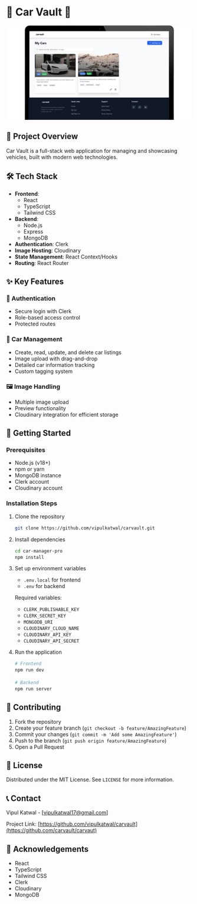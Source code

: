 # 🚗 Car Vault 🌟

![preview](/preview.png)

## 🔧 Project Overview

Car Vault is a full-stack web application for managing and showcasing vehicles, built with modern web technologies.

## 🛠 Tech Stack

- **Frontend**:
  - React
  - TypeScript
  - Tailwind CSS
- **Backend**:
  - Node.js
  - Express
  - MongoDB
- **Authentication**: Clerk
- **Image Hosting**: Cloudinary
- **State Management**: React Context/Hooks
- **Routing**: React Router

## ✨ Key Features

### 🔐 Authentication
- Secure login with Clerk
- Role-based access control
- Protected routes

### 📝 Car Management
- Create, read, update, and delete car listings
- Image upload with drag-and-drop
- Detailed car information tracking
- Custom tagging system

### 🖼 Image Handling
- Multiple image upload
- Preview functionality
- Cloudinary integration for efficient storage

## 🚀 Getting Started

### Prerequisites
- Node.js (v18+)
- npm or yarn
- MongoDB instance
- Clerk account
- Cloudinary account

### Installation Steps
1. Clone the repository
   ```bash
   git clone https://github.com/vipulkatwal/carvault.git
   ```

2. Install dependencies
   ```bash
   cd car-manager-pro
   npm install
   ```

3. Set up environment variables
   - `.env.local` for frontend
   - `.env` for backend

   Required variables:
   - `CLERK_PUBLISHABLE_KEY`
   - `CLERK_SECRET_KEY`
   - `MONGODB_URI`
   - `CLOUDINARY_CLOUD_NAME`
   - `CLOUDINARY_API_KEY`
   - `CLOUDINARY_API_SECRET`

4. Run the application
   ```bash
   # Frontend
   npm run dev

   # Backend
   npm run server
   ```

## 🤝 Contributing

1. Fork the repository
2. Create your feature branch (`git checkout -b feature/AmazingFeature`)
3. Commit your changes (`git commit -m 'Add some AmazingFeature'`)
4. Push to the branch (`git push origin feature/AmazingFeature`)
5. Open a Pull Request

## 📄 License

Distributed under the MIT License. See `LICENSE` for more information.

## 📞 Contact

Vipul Katwal - [vipulkatwal17@gmail.com]

Project Link: [https://github.com/vipulkatwal/carvault](https://github.com/carvault/carvaut)

## 🙌 Acknowledgements
- React
- TypeScript
- Tailwind CSS
- Clerk
- Cloudinary
- MongoDB
